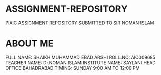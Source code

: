 # ASSIGNMENT-REPOSITORY
PIAIC ASSIGNMENT REPOSITORY SUBMITTED TO SIR NOMAN ISLAM 

# ABOUT ME
FULL NAME: SHAIKH MUHAMMAD EBAD ARSHI
ROLL.NO: AIC009685
TEACHER NAME: Dr.NOMAN ISLAM
INSTITUTE NAME: SAYLANI HEAD OFFICE BAHADRABAD
TIMING: SUNDAY 9:00 AM TO 12:00 PM
